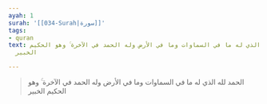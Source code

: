 ```yaml
---
ayah: 1
surah: '[[034-Surah|سورة]]'
tags:
- quran
text: الحمد لله الذي له ما في السماوات وما في الأرض وله الحمد في الآخرة ۚ وهو الحكيم
  الخبير

---
```

> الحمد لله الذي له ما في السماوات وما في الأرض وله الحمد في الآخرة ۚ وهو الحكيم الخبير
